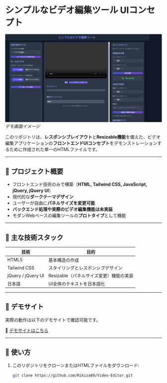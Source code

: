 # シンプルなビデオ編集ツール UIコンセプト

![UI Preview](./image/image.png)  
*デモ画面イメージ*

このリポジトリは、**レスポンシブレイアウト**と**Resizable機能**を備えた、ビデオ編集アプリケーションの**フロントエンドUIコンセプト**をデモンストレーションするために作成された単一のHTMLファイルです。

---

## 🔹 プロジェクト概要

- フロントエンド技術のみで構築（**HTML, Tailwind CSS, JavaScript, jQuery, jQuery UI**）  
- 現代的な**ダークテーマデザイン**  
- ユーザーが自由に**パネルサイズを変更可能**  
- **バックエンド処理や実際のビデオ編集機能は未実装**  
- モダンWebベースの編集ツールの**プロトタイプ**として機能

---

## 🔹 主な技術スタック

| 技術 | 目的 |
|------|------|
| HTML5 | 基本構造の作成 |
| Tailwind CSS | スタイリングとレスポンシブデザイン |
| jQuery / jQuery UI | Resizable（パネルサイズ変更）機能の実装 |
| 日本語 | UI全体のテキストを日本語化 |

---

## 🔹 デモサイト

実際の動作は以下のデモサイトで確認可能です。

🔗 [デモサイトはこちら](https://rikiza.pythonanywhere.com/video-editor-jp/)

---

## 🔹 使い方

1. このリポジトリをクローンまたはHTMLファイルをダウンロード:
   ```bash
   git clone https://github.com/Rikiza89/Video-Editor.git
